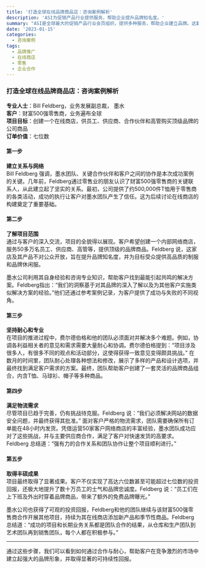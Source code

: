 ```yaml
---
title: '打造全球在线品牌商品店：咨询案例解析'
description: 'ASI为促销产品行业提供服务，帮助企业提升品牌知名度。'
summary: "ASI是全球最大的促销产品行业会员组织，提供多种服务，帮助企业建立品牌。这篇文章讲述了ASI对财富500强零售商的成功咨询案例，通过建立内部在线商店，增强了品牌认知度和员工忠诚度，实现了巨大的投资回报。"
date: '2023-01-15'
categories:
  - 咨询案例
tags:
  - 品牌推广
  - 在线商店
  - 零售
  - 企业合作
---
```


### 打造全球在线品牌商品店：咨询案例解析

**专业人士**：Bill Feldberg，业务发展副总裁， 墨水  
**客户**：财富500强零售商，业务遍布全球  
**项目目标**：创建一个在线商店，供员工、供应商、合作伙伴和高管购买顶级品牌的公司商品  
**订单价值**：七位数

#### 第一步

**建立关系与网络**  
Bill Feldberg 强调，墨水团队、关键合作伙伴和客户之间的协作是本次成功案例的关键。几年前，Feldberg通过零售业的朋友认识了财富500强零售商的关键联系人，从此建立起了坚实的关系。最初，公司提供了约500,000件T恤用于零售商的各类活动，成功的执行让客户对墨水团队产生了信任。这为后续讨论在线商店的构建奠定了重要基础。

#### 第二步

**了解项目范围**  
通过与客户的深入交流，项目的全貌得以展现。客户希望创建一个内部网络商店，服务50多万名员工、供应商、高管等，提供顶级的品牌商品。Feldberg 说，这家店及其产品不对公众开放，旨在提升品牌知名度，并为目标受众提供高品质的制服和品牌休闲服。

墨水公司利用其自身经验和咨询专业知识，帮助客户找到最能引起共鸣的解决方案。Feldberg指出：“我们的洞察基于对其品牌的深入了解以及为其他客户实施类似解决方案的经验。”他们还通过参考案例记录，为客户提供了成功与失败的不同视角。

#### 第三步

**坚持耐心和专业**  
在项目的推进过程中，费尔德伯格和他的团队必须面对并解决多个难题。例如，协调各利益相关者的意见和需求需要大量耐心和协调。费尔德伯格提到：“项目涉及很多人，有很多不同的观点和活动部分，这使得获得一致意见变得颇具挑战。” 在数月的时间里，团队耐心处理各种想法和修改，展示了多样的产品和设计选项，并最终找到满足客户需求的方案。最终，团队帮助客户创建了一套灵活的品牌商品组合，内含T恤、马球衫、帽子等多种商品。

#### 第四步

**满足物流需求**  
尽管项目已趋于完善，仍有挑战待克服。Feldberg 说：“我们必须解决网站的数据安全问题，并最终获得其批准。” 面对客户严格的物流需求，团队需要确保所有订单能在48小时内发货。凭借运营50家客户网络商店的丰富经验，墨水团队成功应对了这些挑战，并与主要供应商合作，满足了客户对快速发货的高要求。Feldberg 总结道：“强有力的合作关系和团队协作让整个项目顺利进行。”

#### 第五步

**取得丰硕成果**  
项目最终取得了显著成果。客户不仅实现了高达六位数甚至可能超过七位数的投资回报，还极大地提升了数十万员工的士气和品牌忠诚度。Feldberg 说：“员工们在上下班及外出时穿着品牌商品，带来了额外的免费品牌曝光。”

墨水公司也获得了可观的投资回报，Feldberg和他的团队继续与该财富500强零售商合作开展其他项目，持续为其在线商店添加新产品和季节性商品。Feldberg 总结道：“成功的项目和长期业务关系都是团队合作的结果，从仓库和生产团队到艺术团队再到销售团队，每个人都在积极参与。”

---

通过这些步骤，我们可以看到如何通过合作与耐心，帮助客户在竞争激烈的市场中建立起强大的品牌形象，并取得显著的可持续性回报。